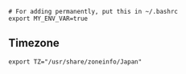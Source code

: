 ---
---

```shell
# For adding permanently, put this in ~/.bashrc
export MY_ENV_VAR=true
```

## Timezone

```shell
export TZ="/usr/share/zoneinfo/Japan"
```
